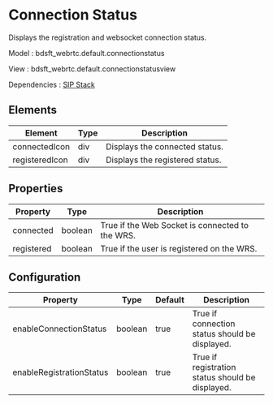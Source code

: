 # Connection Status

Displays the registration and websocket connection status.

Model : bdsft_webrtc.default.connectionstatus

View : bdsft_webrtc.default.connectionstatusview

Dependencies : [SIP Stack](https://github.com/BroadSoft-Xtended/Library-WebRTC-SIPStack)

## Elements
<a name="elements"></a>

Element         |Type  |Description
----------------|------|---------------------------------
connectedIcon   |div   |Displays the connected status.
registeredIcon  |div   |Displays the registered status.

## Properties
<a name="properties"></a>

Property    |Type     |Description
------------|---------|-------------------------------------------------
connected   |boolean  |True if the Web Socket is connected to the WRS.
registered  |boolean  |True if the user is registered on the WRS.

## Configuration
<a name="configuration"></a>

Property                  |Type     |Default  |Description
--------------------------|---------|---------|--------------------------------------------------
enableConnectionStatus    |boolean  |true     |True if connection status should be displayed.
enableRegistrationStatus  |boolean  |true     |True if registration status should be displayed.
